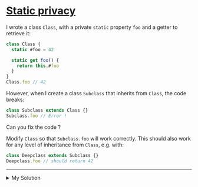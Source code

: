 # [Static privacy](https://www.codewars.com/kata/652a19cd7e92f356f437d059)

I wrote a class `Class`, with a private `static` property `foo` and a getter to retrieve it:

```javascript
class Class {
  static #foo = 42

  static get foo() {
    return this.#foo
  }
}
Class.foo // 42
```

However, when I create a class `Subclass` that inherits from `Class`, the code breaks:

```js
class Subclass extends Class {}
Subclass.foo // Error !
```

Can you fix the code ?

Modify `Class` so that `Subclass.foo` will work correctly. This should also work for any level of inheritance from `Class`, e.g. with:

```js
class Deepclass extends Subclass {}
Deepclass.foo // should return 42
```

---

<details><summary>My Solution</summary>

```js
class Class {
  static #foo = 42

  static get foo() {
    return Class.#foo
  }
}
```

</details>
